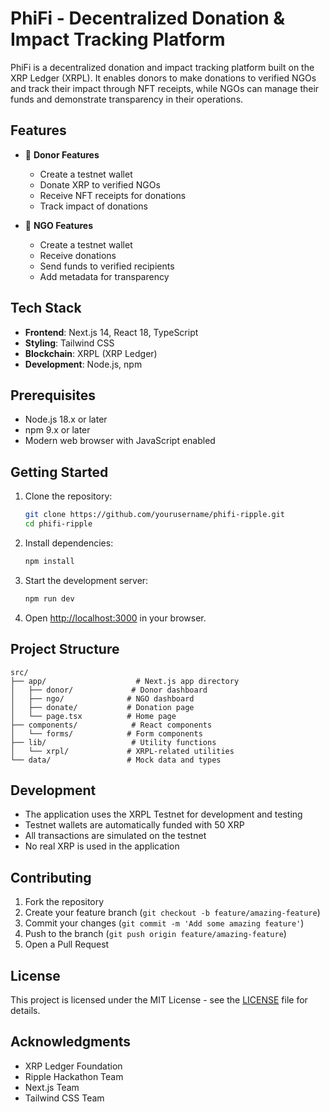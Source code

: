 # PhiFi - Decentralized Donation & Impact Tracking Platform

PhiFi is a decentralized donation and impact tracking platform built on the XRP Ledger (XRPL). It enables donors to make donations to verified NGOs and track their impact through NFT receipts, while NGOs can manage their funds and demonstrate transparency in their operations.

## Features

- 🧑 **Donor Features**
  - Create a testnet wallet
  - Donate XRP to verified NGOs
  - Receive NFT receipts for donations
  - Track impact of donations

- 🏢 **NGO Features**
  - Create a testnet wallet
  - Receive donations
  - Send funds to verified recipients
  - Add metadata for transparency

## Tech Stack

- **Frontend**: Next.js 14, React 18, TypeScript
- **Styling**: Tailwind CSS
- **Blockchain**: XRPL (XRP Ledger)
- **Development**: Node.js, npm

## Prerequisites

- Node.js 18.x or later
- npm 9.x or later
- Modern web browser with JavaScript enabled

## Getting Started

1. Clone the repository:
   ```bash
   git clone https://github.com/yourusername/phifi-ripple.git
   cd phifi-ripple
   ```

2. Install dependencies:
   ```bash
   npm install
   ```

3. Start the development server:
   ```bash
   npm run dev
   ```

4. Open [http://localhost:3000](http://localhost:3000) in your browser.

## Project Structure

```
src/
├── app/                    # Next.js app directory
│   ├── donor/             # Donor dashboard
│   ├── ngo/              # NGO dashboard
│   ├── donate/           # Donation page
│   └── page.tsx          # Home page
├── components/            # React components
│   └── forms/            # Form components
├── lib/                   # Utility functions
│   └── xrpl/             # XRPL-related utilities
└── data/                 # Mock data and types
```

## Development

- The application uses the XRPL Testnet for development and testing
- Testnet wallets are automatically funded with 50 XRP
- All transactions are simulated on the testnet
- No real XRP is used in the application

## Contributing

1. Fork the repository
2. Create your feature branch (`git checkout -b feature/amazing-feature`)
3. Commit your changes (`git commit -m 'Add some amazing feature'`)
4. Push to the branch (`git push origin feature/amazing-feature`)
5. Open a Pull Request

## License

This project is licensed under the MIT License - see the [LICENSE](LICENSE) file for details.

## Acknowledgments

- XRP Ledger Foundation
- Ripple Hackathon Team
- Next.js Team
- Tailwind CSS Team
